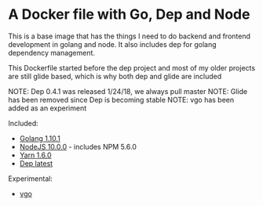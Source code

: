 # A Docker file with Go, Dep and Node

This is a base image that has the things I need to do backend and frontend development in golang and node. It also includes dep for golang dependency management.

This Dockerfile started before the dep project and most of my older projects are still glide based, which is why both dep and glide are included

NOTE: Dep 0.4.1 was released 1/24/18, we always pull master
NOTE: Glide has been removed since Dep is becoming stable
NOTE: vgo has been added as an experiment

Included:

* [Golang 1.10.1](https://golang.org/)
* [NodeJS 10.0.0](https://nodejs.org/en/) - includes NPM 5.6.0
* [Yarn 1.6.0](https://yarnpkg.com/)
* [Dep latest](https://github.com/golang/dep)

Experimental:

* [vgo](https://github.com/golang/vgo)
